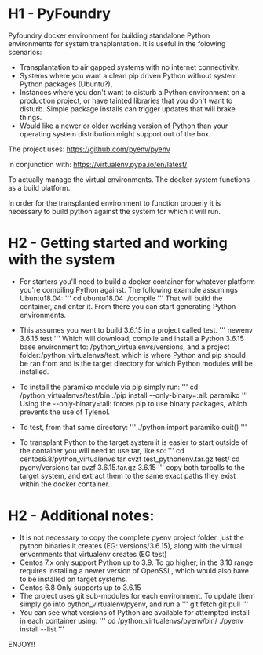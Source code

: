# H1 -  PyFoundry
Pyfoundry docker environment for building standalone Python environments for system transplantation. It is useful in the folowing scenarios:
* Transplantation to air gapped systems with no internet connectivity.
* Systems where you want a clean pip driven Python without system Python packages (Ubuntu?),
* Instances where you don't want to disturb a Python environment on a production project, or have tainted libraries that you don't want to disturb. Simple package installs can trigger updates that will brake things.
* Would like a newer or older working version of Python than your operating system distribution might support out of the box.

The project uses: https://github.com/pyenv/pyenv

in conjunction with: https://virtualenv.pypa.io/en/latest/

To actually manage the virtual environments. The docker system functions as a build platform.

In order for the transplanted environment to function properly it is necessary to build python against the system for which it will run.

# H2 - Getting started and working with the system
* For starters you'll need to build a docker container for whatever platform you're compiling Python against. The following example assumings Ubuntu18.04:
'''
cd ubuntu18.04
./compile
'''
That will build the container, and enter it. From there you can start generating Python environments.

* This assumes you want to build 3.6.15 in a project called test.
'''
newenv 3.6.15 test
'''
Which will download, compile and install a Python 3.6.15 base environment to: /python_virtualenvs/versions, and a project folder:/python_virtualenvs/test, which is where Python and pip should be ran from and is the target directory for which Python modules will be installed.

* To install the paramiko module via pip simply run: 
'''
cd /python_virtualenvs/test/bin
./pip install --only-binary=:all: paramiko
'''
Using the --only-binary=:all: forces pip to use binary packages, which prevents the use of Tylenol.

* To test, from that same directory:
'''
./python
import paramiko
quit()
'''
* To transplant Python to the target system it is easier to start outside of the container you will need to use tar, like so:
'''
cd centos6.8/python_virtualenvs
tar cvzf test_pythonenv.tar.gz test/
cd pyenv/versions
tar cvzf 3.6.15.tar.gz 3.6.15
'''
copy both tarballs to the target system, and extract them to the same exact paths they exist within the docker container.




# H2 - Additional notes:
* It is not necessary to copy the complete pyenv project folder, just the python binaries it creates (EG: versions/3.6.15), along with the virtual envornments that virtualenv creates (EG test)
* Centos 7.x only support Python up to 3.9. To go higher, in the 3.10 range requires installing a newer version of OpenSSL, which would also have to be installed on target systems.
* Centos 6.8 Only supports up to 3.6.15
* The project uses git sub-modules for each environment. To update them simply go into python_virtualenv/pyenv, and run a 
'''
git fetch
git pull
'''
* You can see what versions of Python are available for attempted install in each container using:
'''
cd /python_virtualenvs/pyenv/bin/
./pyenv install --list
'''

ENJOY!!
